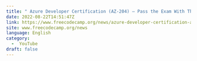 ```yaml
---
title: " Azure Developer Certification (AZ-204) – Pass the Exam With This Free 13.5-Hour Course "
date: 2022-08-22T14:51:47Z
link: https://www.freecodecamp.org/news/azure-developer-certification-az-204-pass-the-exam-with-this-free-13-5-hour-course/?utm_medium=RSS&utm_source=news.12bit.vn
site: www.freecodecamp.org/news
language: English
category:
  -  YouTube 
draft: false
---
```

